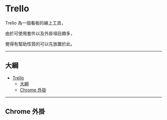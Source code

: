 # Trello

Trello 為一個看板的線上工具，

由於可使用套件以及外掛項目頗多，

覺得有幫助性質的可以先放置於此。

---

## 大綱

- [Trello](#trello)
  - [大綱](#大綱)
  - [Chrome 外掛](#chrome-外掛)

---

## Chrome 外掛
